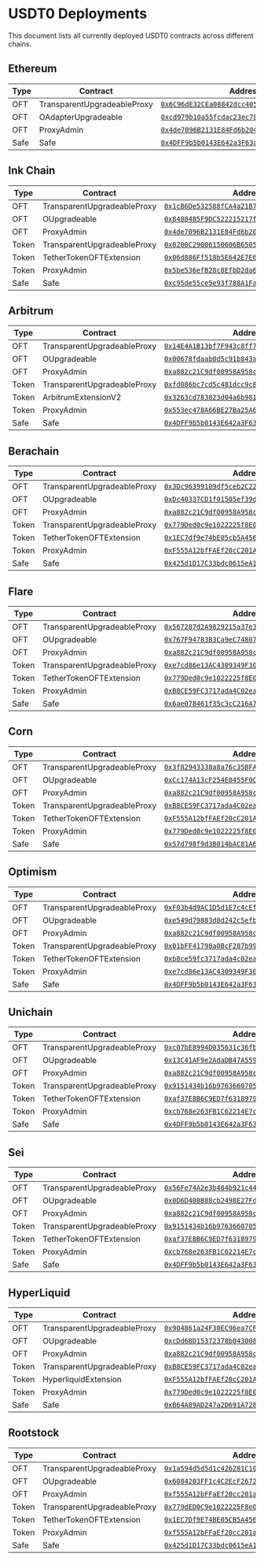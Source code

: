 # USDT0 Deployments

This document lists all currently deployed USDT0 contracts across different chains.

## Ethereum

| Type | Contract | Address |
|------|----------|---------|
| OFT | TransparentUpgradeableProxy | [`0x6C96dE32CEa08842dcc4058c14d3aaAD7Fa41dee`](https://etherscan.io/address/0x6C96dE32CEa08842dcc4058c14d3aaAD7Fa41dee) |
| OFT | OAdapterUpgradeable | [`0xcd979b10a55fcdac23ec785ce3066c6ef8a479a4`](https://etherscan.io/address/0xcd979b10a55fcdac23ec785ce3066c6ef8a479a4) |
| OFT | ProxyAdmin | [`0x4de7096B2131E84Fd6b2042AD8cd9B4E43F728Fc`](https://etherscan.io/address/0x4de7096B2131E84Fd6b2042AD8cd9B4E43F728Fc) |
| Safe | Safe | [`0x4DFF9b5b0143E642a3F63a5bcf2d1C328e600bf8`](https://etherscan.io/address/0x4DFF9b5b0143E642a3F63a5bcf2d1C328e600bf8) |

## Ink Chain

| Type | Contract | Address |
|------|----------|---------|
| OFT | TransparentUpgradeableProxy | [`0x1cB6De532588fCA4a21B7209DE7C456AF8434A65`](https://explorer.inkonchain.com/address/0x1cB6De532588fCA4a21B7209DE7C456AF8434A65) |
| OFT | OUpgradeable | [`0x8488485F9DC522215217f57C89Be2141c3DB421b`](https://explorer.inkonchain.com/address/0x8488485F9DC522215217f57C89Be2141c3DB421b) |
| OFT | ProxyAdmin | [`0x4de7096B2131E84Fd6b2042AD8cd9B4E43F728Fc`](https://explorer.inkonchain.com/address/0x4de7096B2131E84Fd6b2042AD8cd9B4E43F728Fc) |
| Token | TransparentUpgradeableProxy | [`0x0200C29006150606B650577BBE7B6248F58470c1`](https://explorer.inkonchain.com/address/0x0200C29006150606B650577BBE7B6248F58470c1) |
| Token | TetherTokenOFTExtension | [`0x06d886Ff518b5E642E7E6aaD3cE797B7DABD8e9a`](https://explorer.inkonchain.com/address/0x06d886Ff518b5E642E7E6aaD3cE797B7DABD8e9a) |
| Token | ProxyAdmin | [`0x5be536efB28c8EfbD2da6894996f5df88347d8B2`](https://explorer.inkonchain.com/address/0x5be536efB28c8EfbD2da6894996f5df88347d8B2) |
| Safe | Safe | [`0xc95de55ce5e93f788A1Faab2A9c9503F51a5dAE2`](https://explorer.inkonchain.com/address/0xc95de55ce5e93f788A1Faab2A9c9503F51a5dAE2) |

## Arbitrum

| Type | Contract | Address |
|------|----------|---------|
| OFT | TransparentUpgradeableProxy | [`0x14E4A1B13bf7F943c8ff7C51fb60FA964A298D92`](https://arbiscan.io/address/0x14E4A1B13bf7F943c8ff7C51fb60FA964A298D92) |
| OFT | OUpgradeable | [`0x00678fdaab0d5c91b843a22fa38e08af1bbda85e`](https://arbiscan.io/address/0x00678fdaab0d5c91b843a22fa38e08af1bbda85e) |
| OFT | ProxyAdmin | [`0xa882c21C9df00958A958cde96f2B2Ae8FB4315B1`](https://arbiscan.io/address/0xa882c21C9df00958A958cde96f2B2Ae8FB4315B1) |
| Token | TransparentUpgradeableProxy | [`0xfd086bc7cd5c481dcc9c85ebe478a1c0b69fcbb9`](https://arbiscan.io/address/0xfd086bc7cd5c481dcc9c85ebe478a1c0b69fcbb9) |
| Token | ArbitrumExtensionV2 | [`0x3263cd783823d04a6b9819517e0e6840d37ca3f4`](https://arbiscan.io/address/0x3263cd783823d04a6b9819517e0e6840d37ca3f4) |
| Token | ProxyAdmin | [`0x553ec478A66BE27Ba25A6bc5dB20AEc2eD6A1B4A`](https://arbiscan.io/address/0x553ec478A66BE27Ba25A6bc5dB20AEc2eD6A1B4A) |
| Safe | Safe | [`0x4DFF9b5b0143E642a3F63a5bcf2d1C328e600bf8`](https://arbiscan.io/address/0x4DFF9b5b0143E642a3F63a5bcf2d1C328e600bf8) |

## Berachain

| Type | Contract | Address |
|------|----------|---------|
| OFT | TransparentUpgradeableProxy | [`0x3Dc96399109df5ceb2C226664A086140bD0379cB`](https://berascan.com/address/0x3Dc96399109df5ceb2C226664A086140bD0379cB) |
| OFT | OUpgradeable | [`0xDc40337CD1f01505ef39d4f30dab6c9B7f16bABf`](https://berascan.com/address/0xDc40337CD1f01505ef39d4f30dab6c9B7f16bABf) |
| OFT | ProxyAdmin | [`0xa882c21C9df00958A958cde96f2B2Ae8FB4315B1`](https://berascan.com/address/0xa882c21C9df00958A958cde96f2B2Ae8FB4315B1) |
| Token | TransparentUpgradeableProxy | [`0x779Ded0c9e1022225f8E0630b35a9b54bE713736`](https://berascan.com/address/0x779Ded0c9e1022225f8E0630b35a9b54bE713736) |
| Token | TetherTokenOFTExtension | [`0x1EC7df9e74bE05cb5A456ACa2DC1AC2CeC9AB6A3`](https://berascan.com/address/0x1EC7df9e74bE05cb5A456ACa2DC1AC2CeC9AB6A3) |
| Token | ProxyAdmin | [`0xF555A12bfFAEf20cC201A74ae6513Cb4aaDB34B9`](https://berascan.com/address/0xF555A12bfFAEf20cC201A74ae6513Cb4aaDB34B9) |
| Safe | Safe | [`0x425d1D17C33bdc0615eA18D1b18CCA7e14bEeb58`](https://berascan.com/address/0x425d1D17C33bdc0615eA18D1b18CCA7e14bEeb58) |

## Flare

| Type | Contract | Address |
|------|----------|---------|
| OFT | TransparentUpgradeableProxy | [`0x567287d2A9829215a37e3B88843d32f9221E7588`](https://flarescan.com/address/0x567287d2A9829215a37e3B88843d32f9221E7588) |
| OFT | OUpgradeable | [`0x767F94783B3Ca9eC74807932d3FeB3c5010B9c89`](https://flarescan.com/address/0x767F94783B3Ca9eC74807932d3FeB3c5010B9c89) |
| OFT | ProxyAdmin | [`0xa882c21C9df00958A958cde96f2B2Ae8FB4315B1`](https://flarescan.com/address/0xa882c21C9df00958A958cde96f2B2Ae8FB4315B1) |
| Token | TransparentUpgradeableProxy | [`0xe7cd86e13AC4309349F30B3435a9d337750fC82D`](https://flarescan.com/address/0xe7cd86e13AC4309349F30B3435a9d337750fC82D) |
| Token | TetherTokenOFTExtension | [`0x779Ded0c9e1022225f8E0630b35a9b54bE713736`](https://flarescan.com/address/0x779Ded0c9e1022225f8E0630b35a9b54bE713736) |
| Token | ProxyAdmin | [`0xB8CE59FC3717ada4C02eaDF9682A9e934F625ebb`](https://flarescan.com/address/0xB8CE59FC3717ada4C02eaDF9682A9e934F625ebb) |
| Safe | Safe | [`0x6ae078461f35c3cC216A71029F71ee7Bc4d9a10b`](https://flarescan.com/address/0x6ae078461f35c3cC216A71029F71ee7Bc4d9a10b) |

## Corn

| Type | Contract | Address |
|------|----------|---------|
| OFT | TransparentUpgradeableProxy | [`0x3f82943338a8a76c35BFA0c1828aA27fd43a34E4`](https://cornscan.io/address/0x3f82943338a8a76c35BFA0c1828aA27fd43a34E4) |
| OFT | OUpgradeable | [`0xCc174A13cF254E0455F0C73dB40b5F93c96DaaC2`](https://cornscan.io/address/0xCc174A13cF254E0455F0C73dB40b5F93c96DaaC2) |
| OFT | ProxyAdmin | [`0xa882c21C9df00958A958cde96f2B2Ae8FB4315B1`](https://cornscan.io/address/0xa882c21C9df00958A958cde96f2B2Ae8FB4315B1) |
| Token | TransparentUpgradeableProxy | [`0xB8CE59FC3717ada4C02eaDF9682A9e934F625ebb`](https://cornscan.io/address/0xB8CE59FC3717ada4C02eaDF9682A9e934F625ebb) |
| Token | TetherTokenOFTExtension | [`0xF555A12bfFAEf20cC201A74ae6513Cb4aaDB34B9`](https://cornscan.io/address/0xF555A12bfFAEf20cC201A74ae6513Cb4aaDB34B9) |
| Token | ProxyAdmin | [`0x779Ded0c9e1022225f8E0630b35a9b54bE713736`](https://cornscan.io/address/0x779Ded0c9e1022225f8E0630b35a9b54bE713736) |
| Safe | Safe | [`0x57d798f9d3B014bAC81A6B9fb3c18c0242A9411E`](https://cornscan.io/address/0x57d798f9d3B014bAC81A6B9fb3c18c0242A9411E) |

## Optimism

| Type | Contract | Address |
|------|----------|---------|
| OFT | TransparentUpgradeableProxy | [`0xF03b4d9AC1D5d1E7c4cEf54C2A313b9fe051A0aD`](https://optimistic.etherscan.io/address/0xF03b4d9AC1D5d1E7c4cEf54C2A313b9fe051A0aD) |
| OFT | OUpgradeable | [`0xe549d79883d8d242c5efbe30c26aa2371c67a023`](https://optimistic.etherscan.io/address/0xe549d79883d8d242c5efbe30c26aa2371c67a023) |
| OFT | ProxyAdmin | [`0xa882c21C9df00958A958cde96f2B2Ae8FB4315B1`](https://optimistic.etherscan.io/address/0xa882c21C9df00958A958cde96f2B2Ae8FB4315B1) |
| Token | TransparentUpgradeableProxy | [`0x01bFF41798a0BcF287b996046Ca68b395DbC1071`](https://optimistic.etherscan.io/address/0x01bFF41798a0BcF287b996046Ca68b395DbC1071) |
| Token | TetherTokenOFTExtension | [`0xb8ce59fc3717ada4c02eadf9682a9e934f625ebb`](https://optimistic.etherscan.io/address/0xb8ce59fc3717ada4c02eadf9682a9e934f625ebb) |
| Token | ProxyAdmin | [`0xe7cd86e13AC4309349F30B3435a9d337750fC82D`](https://optimistic.etherscan.io/address/0xe7cd86e13AC4309349F30B3435a9d337750fC82D) |
| Safe | Safe | [`0x4DFF9b5b0143E642a3F63a5bcf2d1C328e600bf8`](https://optimistic.etherscan.io/address/0x4DFF9b5b0143E642a3F63a5bcf2d1C328e600bf8) |

## Unichain

| Type | Contract | Address |
|------|----------|---------|
| OFT | TransparentUpgradeableProxy | [`0xc07bE8994D035631c36fb4a89C918CeFB2f03EC3`](https://unichain.blockscout.com/address/0xc07bE8994D035631c36fb4a89C918CeFB2f03EC3) |
| OFT | OUpgradeable | [`0x13C41AF9e2AdaDB47A55961f6D3B68B41ae36eF9`](https://unichain.blockscout.com/address/0x13C41AF9e2AdaDB47A55961f6D3B68B41ae36eF9) |
| OFT | ProxyAdmin | [`0xa882c21C9df00958A958cde96f2B2Ae8FB4315B1`](https://unichain.blockscout.com/address/0xa882c21C9df00958A958cde96f2B2Ae8FB4315B1) |
| Token | TransparentUpgradeableProxy | [`0x9151434b16b9763660705744891fA906F660EcC5`](https://unichain.blockscout.com/address/0x9151434b16b9763660705744891fA906F660EcC5) |
| Token | TetherTokenOFTExtension | [`0xaf37E8B6C9ED7f6318979f56Fc287d76c30847ff`](https://unichain.blockscout.com/address/0xaf37E8B6C9ED7f6318979f56Fc287d76c30847ff) |
| Token | ProxyAdmin | [`0xcb768e263FB1C62214E7cab4AA8d036D76dc59CC`](https://unichain.blockscout.com/address/0xcb768e263FB1C62214E7cab4AA8d036D76dc59CC) |
| Safe | Safe | [`0x4DFF9b5b0143E642a3F63a5bcf2d1C328e600bf8`](https://unichain.blockscout.com/address/0x4DFF9b5b0143E642a3F63a5bcf2d1C328e600bf8) |

## Sei

| Type | Contract | Address |
|------|----------|---------|
| OFT | TransparentUpgradeableProxy | [`0x56Fe74A2e3b484b921c447357203431a3485CC60`](https://seitrace.com/token/0x56Fe74A2e3b484b921c447357203431a3485CC60?chain=pacific-1) |
| OFT | OUpgradeable | [`0x0D6D408B88cb2498E27Fd1d0a2132c337946b577`](https://seitrace.com/token/0x0D6D408B88cb2498E27Fd1d0a2132c337946b577?chain=pacific-1) |
| OFT | ProxyAdmin | [`0xa882c21C9df00958A958cde96f2B2Ae8FB4315B1`](https://seitrace.com/token/0xa882c21C9df00958A958cde96f2B2Ae8FB4315B1?chain=pacific-1) |
| Token | TransparentUpgradeableProxy | [`0x9151434b16b9763660705744891fA906F660EcC5`](https://seitrace.com/token/0x9151434b16b9763660705744891fA906F660EcC5?chain=pacific-1) |
| Token | TetherTokenOFTExtension | [`0xaf37E8B6C9ED7f6318979f56Fc287d76c30847ff`](https://seitrace.com/token/0xaf37E8B6C9ED7f6318979f56Fc287d76c30847ff?chain=pacific-1) |
| Token | ProxyAdmin | [`0xcb768e263FB1C62214E7cab4AA8d036D76dc59CC`](https://seitrace.com/token/0xcb768e263FB1C62214E7cab4AA8d036D76dc59CC?chain=pacific-1) |
| Safe | Safe | [`0x4DFF9b5b0143E642a3F63a5bcf2d1C328e600bf8`](https://seitrace.com/token/0x4DFF9b5b0143E642a3F63a5bcf2d1C328e600bf8?chain=pacific-1) |

## HyperLiquid

| Type | Contract | Address |
|------|----------|---------|
| OFT | TransparentUpgradeableProxy | [`0x904861a24F30EC96ea7CFC3bE9EA4B476d237e98`](https://purrsec.com/address/0x904861a24F30EC96ea7CFC3bE9EA4B476d237e98) |
| OFT | OUpgradeable | [`0xcDd68D15372378b04300820c1d3d0237886d283f`](https://purrsec.com/address/0xcDd68D15372378b04300820c1d3d0237886d283f) |
| OFT | ProxyAdmin | [`0xa882c21C9df00958A958cde96f2B2Ae8FB4315B1`](https://purrsec.com/address/0xa882c21C9df00958A958cde96f2B2Ae8FB4315B1) |
| Token | TransparentUpgradeableProxy | [`0xB8CE59FC3717ada4C02eaDF9682A9e934F625ebb`](https://purrsec.com/address/0xB8CE59FC3717ada4C02eaDF9682A9e934F625ebb) |
| Token | HyperliquidExtension | [`0xF555A12bfFAEf20cC201A74ae6513Cb4aaDB34B9`](https://purrsec.com/address/0xF555A12bfFAEf20cC201A74ae6513Cb4aaDB34B9) |
| Token | ProxyAdmin | [`0x779Ded0c9e1022225f8E0630b35a9b54bE713736`](https://purrsec.com/address/0x779Ded0c9e1022225f8E0630b35a9b54bE713736) |
| Safe | Safe | [`0xB64A89AD247a2D691A728Bb6822a85EeDD7Fc541`](https://purrsec.com/address/0xB64A89AD247a2D691A728Bb6822a85EeDD7Fc541) |

## Rootstock

| Type | Contract | Address |
|------|----------|---------|
| OFT | TransparentUpgradeableProxy | [`0x1a594d5d5d1c426281C1064B07f23F57B2716B61`](https://rootstock.blockscout.com/address/0x1a594d5d5d1c426281C1064B07f23F57B2716B61) |
| OFT | OUpgradeable | [`0x6084203FF1c4C2EcF26722B59aC7bf1a1Dc220b6`](https://rootstock.blockscout.com/address/0x6084203FF1c4C2EcF26722B59aC7bf1a1Dc220b6) |
| OFT | ProxyAdmin | [`0xf555A12bFFaEf20cc201a74ae6513cB4aAdb34b9`](https://rootstock.blockscout.com/address/0xf555A12bFFaEf20cc201a74ae6513cB4aAdb34b9) |
| Token | TransparentUpgradeableProxy | [`0x779dED0C9e1022225F8e0630b35A9B54Be713736`](https://rootstock.blockscout.com/address/0x779dED0C9e1022225F8e0630b35A9B54Be713736) |
| Token | TetherTokenOFTExtension | [`0x1EC7Df9E74BE05CB5A456aCa2Dc1Ac2Cec9ab6A3`](https://rootstock.blockscout.com/address/0x1EC7Df9E74BE05CB5A456aCa2Dc1Ac2Cec9ab6A3) |
| Token | ProxyAdmin | [`0xf555A12bFFaEf20cc201a74ae6513cB4aAdb34b9`](https://rootstock.blockscout.com/address/0xf555A12bFFaEf20cc201a74ae6513cB4aAdb34b9) |
| Safe | Safe | [`0x425d1D17C33bdc0615eA18D1b18CCA7e14bEeb58`](https://rootstock.blockscout.com/address/0x425d1D17C33bdc0615eA18D1b18CCA7e14bEeb58) | 